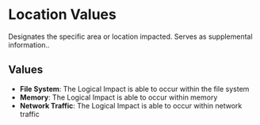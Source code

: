 # Location Values

Designates the specific area or location impacted. Serves as supplemental information..

## Values

 - **File System**:  The Logical Impact is able to occur within the file system
 - **Memory**:  The Logical Impact is able to occur within memory
 - **Network Traffic**:  The Logical Impact is able to occur within network traffic
